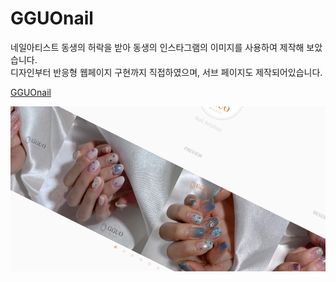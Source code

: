 # GGUOnail
네일아티스트 동생의 허락을 받아 동생의 인스타그램의 이미지를 사용하여 제작해 보았습니다. <br>
디자인부터 반응형 웹페이지 구현까지 직접하였으며, 서브 페이지도 제작되어있습니다.


[GGUOnail](https://yellrim.github.io/GGUOnail/)

![GGUO이미지](https://github.com/yellrim/GGUOnail/blob/main/README.png)
